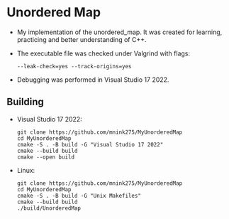 # Unordered Map

- My implementation of the unordered_map. It was created for learning, practicing and better understanding of C++.

- The executable file was checked under Valgrind with flags:
  ```shell
  --leak-check=yes --track-origins=yes
  ```
- Debugging was performed in Visual Studio 17 2022.

## Building
- Visual Studio 17 2022:
  ```shell
  git clone https://github.com/mnink275/MyUnorderedMap
  cd MyUnorderedMap
  cmake -S . -B build -G "Visual Studio 17 2022"
  cmake --build build
  cmake --open build
  ```

- Linux:
  ```shell
  git clone https://github.com/mnink275/MyUnorderedMap
  cd MyUnorderedMap
  cmake -S . -B build -G "Unix Makefiles"
  cmake --build build
  ./build/UnorderedMap
  ```
